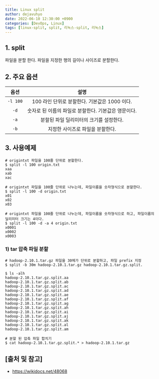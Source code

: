 ```yaml
---
title: Linux split
author: dejavuhyo
date: 2022-06-10 12:30:00 +0900
categories: [DevOps, Linux]
tags: [linux-split, split, 리눅스-split, 리눅스]
---
```


## 1. split
파일을 분할 한다. 파일을 지정한 행의 길이나 사이즈로 분할한다.

## 2. 주요 옵션

| 옵션 | 설명 |
|:-----:|:-----:|
| `-l 100` | 100 라인 단위로 분할한다. 기본값은 1000 이다. |
| `-d` | 숫자로 된 이름의 파일로 분할한다. 기본값은 영문이다. |
| `-a` | 분할된 파일 딜리미터의 크기를 설정한다. |
| `-b` | 지정한 사이즈로 파일을 분할한다. |

## 3. 사용예제

```shell
# origintxt 파일을 100줄 단위로 분할한다.
$ split -l 100 origin.txt
xaa
xab
xac

# origintxt 파일을 100줄 단위로 나누는데, 파일이름을 숫자형식으로 분할한다.
$ split -l 100 -d origin.txt
x01
x02
x03

# origintxt 파일을 100줄 단위로 나누는데, 파일이름을 숫자형식으로 하고, 파일이름의 딜리미터 크기는 4이다.
$ split -l 100 -d -a 4 origin.txt
x0001
x0002
x0003
```

### 1) tar 압축 파일 분할

```shell
# hadoop-2.10.1.tar.gz 파일을 30메가 단위로 분할하고, 파일 prefix 지정
$ split -b 30m hadoop-2.10.1.tar.gz hadoop-2.10.1.tar.gz.split.

$ ls -alh
hadoop-2.10.1.tar.gz.split.aa
hadoop-2.10.1.tar.gz.split.ab
hadoop-2.10.1.tar.gz.split.ac
hadoop-2.10.1.tar.gz.split.ad
hadoop-2.10.1.tar.gz.split.ae
hadoop-2.10.1.tar.gz.split.af
hadoop-2.10.1.tar.gz.split.ag
hadoop-2.10.1.tar.gz.split.ah
hadoop-2.10.1.tar.gz.split.ai
hadoop-2.10.1.tar.gz.split.aj
hadoop-2.10.1.tar.gz.split.ak
hadoop-2.10.1.tar.gz.split.al
hadoop-2.10.1.tar.gz.split.am

# 분할 된 압축 파일 합치기
$ cat hadoop-2.10.1.tar.gz.split.* > hadoop-2.10.1.tar.gz
```

## [출처 및 참고]
* <https://wikidocs.net/48068>
